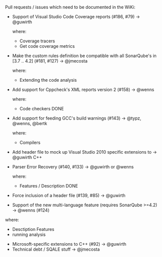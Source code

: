 Pull requests / issues which need to be documented in the WiKi:

- Support of Visual Studio Code Coverage reports (#186, #79)           -> @guwirth
  
  where:
  * Coverage tracers
  * Get code coverage metrics

- Make the custom rules definition be compatible with all SonarQube's in [3.7 .. 4.2] (#181, #127)                                  -> @jmecosta 

  where: 
  * Extending the code analysis

- Add support for Cppcheck's XML reports version 2 (#158)              -> @wenns

  where: 
  * Code checkers                                                         DONE

- Add support for feeding GCC's build warnings (#143)                  -> @typz, @wenns, @bertk

  where:
  * Compilers 

- Add header file to mock up Visual Studio 2010 specific extensions to -> @guwirth
  C++
- Parser Error Recovery (#140, #133)                                   -> @guwirth or @wenns

  where:
  * Features / Description DONE

- Force inclusion of a header file (#139, #85)                         -> @guwirth

- Support of the new multi-language feature (requires SonarQube >=4.2) -> @wenns
 (#124)

where:
* Desctiption Features
* running analysis

- Microsoft-specific extensions to C++ (#92)                           -> @guwirth
- Technical debt / SQALE stuff                                         -> @jmecosta
